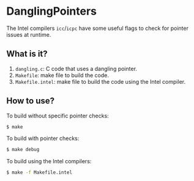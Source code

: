 # DanglingPointers
The Intel compilers `icc`/`icpc` have some useful flags to check for pointer
issues at runtime.

## What is it?
1. `dangling.c`: C code that uses a dangling pointer.
1. `Makefile`: make file to build the code.
1. `Makefile.intel`: make file to build the code using the
    Intel compiler.

## How to use?
To build without specific pointer checks:
```bash
$ make
```

To build with pointer checks:
```bash
$ make debug
```

To build using the Intel compilers:
```bash
$ make -f Makefile.intel
```
